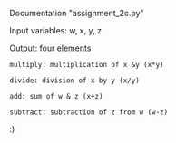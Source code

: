 Documentation "assignment_2c.py"

Input variables:
w, x, y, z

Output:
four elements
	
	multiply: multiplication of x &y (x*y)
	
	divide: division of x by y (x/y)
	
	add: sum of w & z (x+z)
	
	subtract: subtraction of z from w (w-z)

:)
